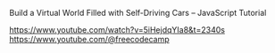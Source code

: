 Build a Virtual World Filled with Self-Driving Cars – JavaScript Tutorial

https://www.youtube.com/watch?v=5iHejdqYIa8&t=2340s
https://www.youtube.com/@freecodecamp
